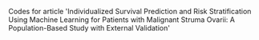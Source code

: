 Codes for article 'Individualized Survival Prediction and Risk Stratification Using Machine Learning for Patients with Malignant Struma Ovarii: A Population-Based Study with External Validation'
